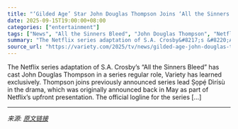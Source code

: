 ```yaml
---
title: "‘Gilded Age’ Star John Douglas Thompson Joins ‘All the Sinners Bleed’ Series at Netflix (EXCLUSIVE)"
date: 2025-09-15T19:00:00+08:00
categories: ["entertainment"]
tags: ["News", "All the Sinners Bleed", "John Douglas Thompson", "Netflix"]
summary: "The Netflix series adaptation of S.A. Crosby&#8217;s &#8220;All the Sinners Bleed&#8221; has cast John Douglas Thompson in a series regular role, Variety has learned exclusively. Thompson joins previo"
source_url: "https://variety.com/2025/tv/news/gilded-age-john-douglas-thompson-all-the-sinners-bleed-1236519417/"
---
```


The Netflix series adaptation of S.A. Crosby&#8217;s &#8220;All the Sinners Bleed&#8221; has cast John Douglas Thompson in a series regular role, Variety has learned exclusively. Thompson joins previously announced series lead Ṣọpẹ́ Dìrísù in the drama, which was originally announced back in May as part of Netflix&#8217;s upfront presentation. The official logline for the series [&#8230;]

---

*来源: [原文链接](https://variety.com/2025/tv/news/gilded-age-john-douglas-thompson-all-the-sinners-bleed-1236519417/)*
